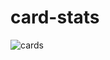 # card-stats
![cards](https://user-images.githubusercontent.com/72755554/136773019-424c9398-50d6-4cc5-aa25-b5b015cf45c7.jpg)
